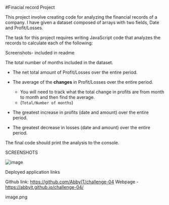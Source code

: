 #Finacial record Project

This project involve creating  code for analyzing the financial records of a company. I have given a dataset composed of arrays with two fields, Date and Profit/Losses.

The task for this project requires writing JavaScript code that analyzes the records to calculate each of the following:

Screenshots- included in readme 

The total number of months included in the dataset.

* The net total amount of Profit/Losses over the entire period.


* The average of the **changes** in Profit/Losses over the entire period.
  * You will need to track what the total change in profits are from month to month and then find the average.
  * (`Total/Number of months`)

* The greatest increase in profits (date and amount) over the entire period.

* The greatest decrease in losses (date and amount) over the entire period.


The final code should print the analysis to the console.


SCREENSHOTS

![image](https://user-images.githubusercontent.com/117487886/222937387-7f5cea2c-2fba-45a2-a1fe-153868143a0e.png)


Deployed application links

Github link: https://github.com/AbbyIT/challenge-04
Webpage -    https://abbyit.github.io/challenge-04/


image.png
